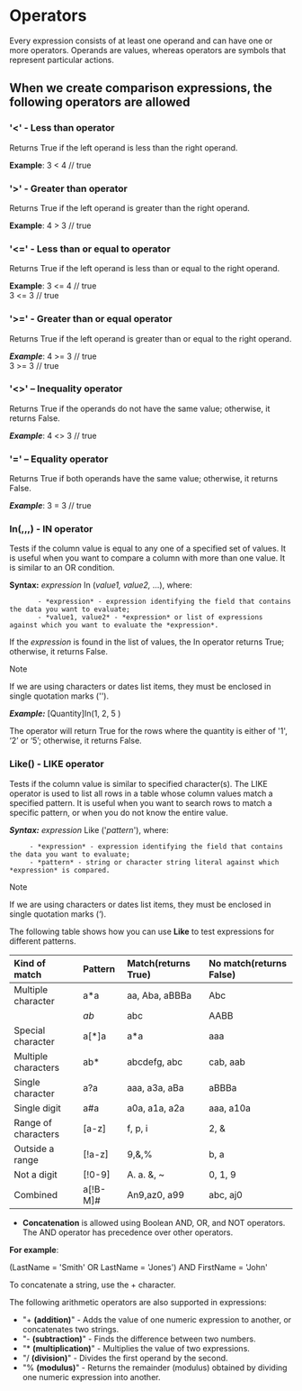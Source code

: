 # Operators


Every expression consists of at least one operand and can have one or more operators. Operands are values, whereas operators are symbols that represent particular actions. 

## When we create comparison expressions, the following operators are allowed

### '<' - Less than operator

Returns True if the left operand is less than the right operand.

**Example**:        3 < 4 // true



### '>' - Greater than operator

Returns True if the left operand is greater than the right operand.

**Example**:        4 > 3 // true



### '<=' - Less than or equal to operator

Returns True if the left operand is less than or equal to the right operand.

**Example**:        3 <= 4 // true <br>
3 <= 3 // true



### '>=' - Greater than or equal operator

Returns True if the left operand is greater than or equal to the right operand.

***Example***:         4 >= 3 // true <br>
3 >= 3 // true



### '<>' – Inequality operator

Returns True if the operands do not have the same value; otherwise, it returns False.

***Example***:         4 <> 3   // true



### '=' – Equality operator

Returns True if both operands have the same value; otherwise, it returns False.

***Example***: 3 = 3   // true



### In(,,,) - IN operator

Tests if the column value is equal to any one of a specified set of values. It is useful when you want to compare a column with more than one value. It is similar to an OR condition.

**Syntax:** *expression* In (*value1, value2,* …), where:

           - *expression* - expression identifying the field that contains the data you want to evaluate;
           - *value1, value2* - *expression* or list of expressions against which you want to evaluate the *expression*.

If the *expression* is found in the list of values, the In operator returns True; otherwise, it returns False.

> [!NOTE]
> 
> If we are using characters or dates list items, they must be enclosed in single quotation marks ('').

***Example:*** [Quantity]In(1, 2, 5 )

The operator will return True for the rows where the quantity is either of '1', ‘2’ or ‘5’; otherwise, it returns False.



### Like() - LIKE operator

Tests if the column value is similar to specified character(s). The LIKE operator is used to list all rows in a table whose column values match a specified pattern. It is useful when you want to search rows to match a specific pattern, or when you do not know the entire value.

***Syntax:*** *expression* Like ('*pattern*'), where: 

         - *expression* - expression identifying the field that contains the data you want to evaluate;
         - *pattern* - string or character string literal against which *expression* is compared.

> [!NOTE]
> 
> If we are using characters or dates list items, they must be enclosed in single quotation marks (‘).

The following table shows how you can use **Like** to test expressions for different patterns.

|Kind of match|Pattern|Match(returns True)|No match(returns False)
|:----|:----|:----|:---
|Multiple character|a*a|aa, Aba, aBBBa|Abc
| |*ab*|abc|AABB|Xab|aZb, bac
|Special character|a[*]a|a*a|aaa
|Multiple characters|ab*|abcdefg, abc|cab, aab
|Single character|a?a|aaa, a3a, aBa|aBBBa
|Single digit|a#a|a0a, a1a, a2a|aaa, a10a
|Range of characters|[a-z]|f, p, i|2, &
|Outside a range|[!a-z]|9,&,%|b, a
|Not a digit|[!0-9]|A. a. &, ~|0, 1, 9
|Combined|a[!B-M]#|An9,az0, a99|abc, aj0

- **Concatenation** is allowed using Boolean AND, OR, and NOT operators. The AND operator has precedence over other operators. 
 
**For example**:
  
  (LastName = 'Smith' OR LastName = 'Jones') AND FirstName = 'John'

To concatenate a string, use the + character.

The following arithmetic operators are also supported in expressions:

- "+ **(addition)**" - Adds the value of one numeric expression to another, or concatenates two strings.
- "- **(subtraction)**" - Finds the difference between two numbers.
- "* **(multiplication)**" - Multiplies the value of two expressions.
- "/ **(division)**" - Divides the first operand by the second.
- "% **(modulus)**" - Returns the remainder (modulus) obtained by dividing one numeric expression into another.

